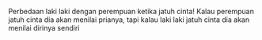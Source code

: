 Perbedaan laki laki dengan perempuan ketika jatuh cinta!
Kalau perempuan jatuh cinta dia akan menilai prianya, tapi kalau laki laki jatuh cinta dia akan menilai dirinya sendiri